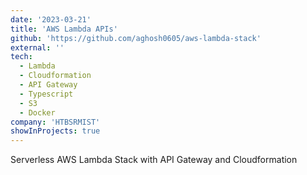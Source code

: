 ```yaml
---
date: '2023-03-21'
title: 'AWS Lambda APIs'
github: 'https://github.com/aghosh0605/aws-lambda-stack'
external: ''
tech:
  - Lambda
  - Cloudformation
  - API Gateway
  - Typescript
  - S3
  - Docker
company: 'HTBSRMIST'
showInProjects: true
---
```


Serverless AWS Lambda Stack with API Gateway and Cloudformation
